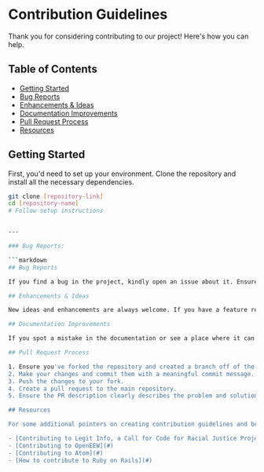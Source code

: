 # Contribution Guidelines

Thank you for considering contributing to our project! Here's how you can help.

## Table of Contents

- [Getting Started](#getting-started)
- [Bug Reports](#bug-reports)
- [Enhancements & Ideas](#enhancements--ideas)
- [Documentation Improvements](#documentation-improvements)
- [Pull Request Process](#pull-request-process)
- [Resources](#resources)

## Getting Started

First, you'd need to set up your environment. Clone the repository and install all the necessary dependencies.

```bash
git clone [repository-link]
cd [repository-name]
# Follow setup instructions


---

### Bug Reports:

```markdown
## Bug Reports

If you find a bug in the project, kindly open an issue about it. Ensure you provide as much detail as you can, including steps to reproduce the issue.

## Enhancements & Ideas

New ideas and enhancements are always welcome. If you have a feature request or an idea to improve the project, open an issue to discuss it. We appreciate any and all suggestions!

## Documentation Improvements

If you spot a mistake in the documentation or see a place where it can be improved, kindly make the change and submit a pull request.

## Pull Request Process

1. Ensure you've forked the repository and created a branch off of the 'main' (or relevant development branch).
2. Make your changes and commit them with a meaningful commit message.
3. Push the changes to your fork.
4. Create a pull request to the main repository.
5. Ensure the PR description clearly describes the problem and solution. Include the relevant issue number if applicable.

## Resources

For some additional pointers on creating contribution guidelines and best practices, consider reviewing the following resources:

- [Contributing to Legit Info, a Call for Code for Racial Justice Project](#)
- [Contributing to OpenEEW](#)
- [Contributing to Atom](#)
- [How to contribute to Ruby on Rails](#)
